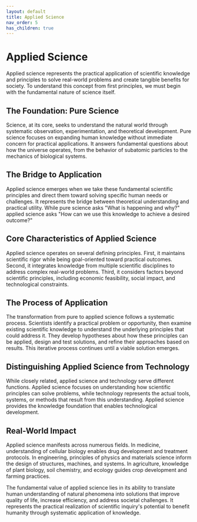 ```yaml
---
layout: default
title: Applied Science
nav_order: 5
has_children: true
---
```

# Applied Science

Applied science represents the practical application of scientific knowledge and principles to solve real-world problems and create tangible benefits for society. To understand this concept from first principles, we must begin with the fundamental nature of science itself.

## The Foundation: Pure Science

Science, at its core, seeks to understand the natural world through systematic observation, experimentation, and theoretical development. Pure science focuses on expanding human knowledge without immediate concern for practical applications. It answers fundamental questions about how the universe operates, from the behavior of subatomic particles to the mechanics of biological systems.

## The Bridge to Application

Applied science emerges when we take these fundamental scientific principles and direct them toward solving specific human needs or challenges. It represents the bridge between theoretical understanding and practical utility. While pure science asks "What is happening and why?" applied science asks "How can we use this knowledge to achieve a desired outcome?"

## Core Characteristics of Applied Science

Applied science operates on several defining principles. First, it maintains scientific rigor while being goal-oriented toward practical outcomes. Second, it integrates knowledge from multiple scientific disciplines to address complex real-world problems. Third, it considers factors beyond scientific principles, including economic feasibility, social impact, and technological constraints.

## The Process of Application

The transformation from pure to applied science follows a systematic process. Scientists identify a practical problem or opportunity, then examine existing scientific knowledge to understand the underlying principles that could address it. They develop hypotheses about how these principles can be applied, design and test solutions, and refine their approaches based on results. This iterative process continues until a viable solution emerges.

## Distinguishing Applied Science from Technology

While closely related, applied science and technology serve different functions. Applied science focuses on understanding how scientific principles can solve problems, while technology represents the actual tools, systems, or methods that result from this understanding. Applied science provides the knowledge foundation that enables technological development.

## Real-World Impact

Applied science manifests across numerous fields. In medicine, understanding of cellular biology enables drug development and treatment protocols. In engineering, principles of physics and materials science inform the design of structures, machines, and systems. In agriculture, knowledge of plant biology, soil chemistry, and ecology guides crop development and farming practices.

The fundamental value of applied science lies in its ability to translate human understanding of natural phenomena into solutions that improve quality of life, increase efficiency, and address societal challenges. It represents the practical realization of scientific inquiry's potential to benefit humanity through systematic application of knowledge.
